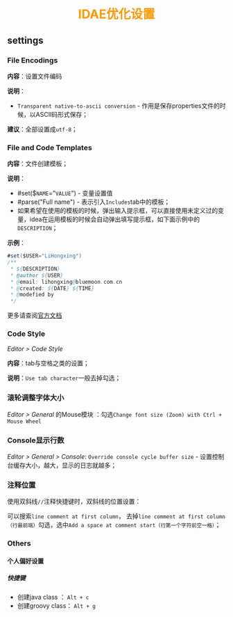 # <div style="text-align:center;color:#FF9900">IDAE优化设置</div>

## settings

### File Encodings

**内容**：设置文件编码

**说明**：

* `Transparent native-to-ascii conversion` - 作用是保存properties文件的时候，以ASCII码形式保存；

**建议**：全部设置成`utf-8`；

### File and Code Templates

**内容**：文件创建模板；

**说明**：

* \#set(\$`NAME`="`VALUE`")   -  变量设置值
* \#parse("Full name")  -  表示引入`Includes`tab中的模板；
* 如果希望在使用的模板的时候，弹出输入提示框，可以直接使用未定义过的变量，idea在运用模板的时候会自动弹出填写提示框，如下面示例中的`DESCRIPTION`；

**示例**：

```java
#set($USER="LiHongxing")
/**
 * ${DESCRIPTION}
 * @author ${USER}
 * @email: lihongxing@bluemoon.com.cn
 * @created: ${DATE} ${TIME}
 * @modefied by
 */
```

更多请查阅[官方文档](https://www.jetbrains.com/help/idea/using-file-and-code-templates.html)

### Code Style

*Editor > Code Style*

**内容**：tab与空格之类的设置；

**说明**：`Use tab character`一般去掉勾选；

### 滚轮调整字体大小

*Editor > General* 的Mouse模块 ：勾选`Change font size (Zoom) with Ctrl + Mouse Wheel`

### Console显示行数

*Editor > General  > Console*: `Override console cycle buffer size` - 设置控制台缓存大小，越大，显示的日志就越多；

### 注释位置

使用双斜线`//`注释快捷键时，双斜线的位置设置：

可以搜索`line comment at first column`， 去掉`line comment at first column（行最前端）`勾选，选中`Add a space at comment start（行第一个字符前空一格）`；

### Others

#### 个人偏好设置

##### 快捷键

* 创建java class ： `Alt + c`
* 创建groovy class： `Alt + g`

